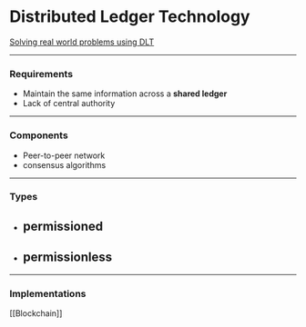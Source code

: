# Distributed Ledger Technology
[Solving real world problems using DLT](https://blog.todotnet.com/2019/03/solving-real-world-problems-with-distributed-ledger-technology/)

___
### Requirements
- Maintain the same information across a **shared ledger**
- Lack of central authority


___
### Components
- Peer-to-peer network
- consensus algorithms

___
### Types
- permissioned
	- 
- permissionless
	- 

___
### Implementations
[[Blockchain]]